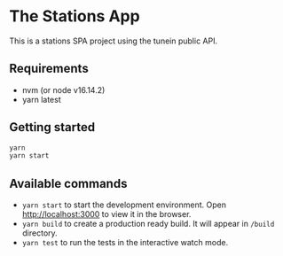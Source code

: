 # The Stations App

This is a stations SPA project using the tunein public API.

## Requirements

- nvm (or node v16.14.2)
- yarn latest

## Getting started

```bash
yarn
yarn start
```

## Available commands

- `yarn start` to start the development environment. Open [http://localhost:3000](http://localhost:3000) to view it in the browser.
- `yarn build` to create a production ready build. It will appear in `/build` directory.
- `yarn test` to run the tests in the interactive watch mode.
